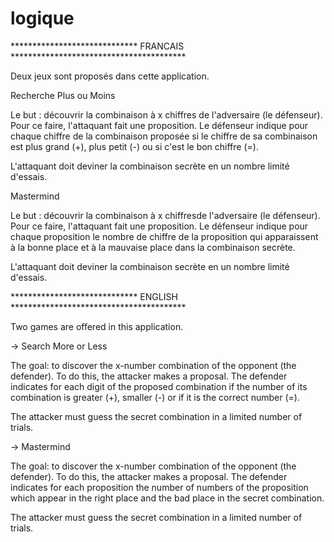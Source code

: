 # logique

***************************** FRANCAIS ****************************************

Deux jeux sont proposés dans cette application.

Recherche Plus ou Moins

Le but : découvrir la combinaison à x chiffres de l'adversaire (le défenseur). Pour ce faire, l'attaquant fait une proposition. Le défenseur indique pour chaque chiffre de la combinaison proposée si le chiffre de sa combinaison est plus grand (+), plus petit (-) ou si c'est le bon chiffre (=).

L'attaquant doit deviner la combinaison secrète en un nombre limité d'essais.

Mastermind

Le but : découvrir la combinaison à x chiffresde l'adversaire (le défenseur). Pour ce faire, l'attaquant fait une proposition. Le défenseur indique pour chaque proposition le nombre de chiffre de la proposition qui apparaissent à la bonne place et à la mauvaise place dans la combinaison secrète.

L'attaquant doit deviner la combinaison secrète en un nombre limité d'essais.


***************************** ENGLISH ****************************************

Two games are offered in this application.

-> Search More or Less

The goal: to discover the x-number combination of the opponent (the defender). 
To do this, the attacker makes a proposal. The defender indicates for each digit of the proposed combination if the number of its combination is greater (+), smaller (-) or if it is the correct number (=).

The attacker must guess the secret combination in a limited number of trials.

-> Mastermind

The goal: to discover the x-number combination of the opponent (the defender). 
To do this, the attacker makes a proposal. The defender indicates for each proposition the number of numbers of the proposition which appear in the right place and the bad place in the secret combination.

The attacker must guess the secret combination in a limited number of trials.
